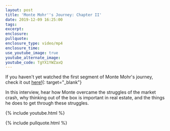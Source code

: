 ```yaml
---
layout: post
title: 'Monte Mohr''s Journey: Chapter II'
date: 2019-12-09 16:25:00
tags:
excerpt:
enclosure:
pullquote:
enclosure_type: video/mp4
enclosure_time:
use_youtube_image: true
youtube_alternate_image:
youtube_code: TgYX1YWZaxQ
---
```


If you haven't yet watched the first segment of Monte Mohr's journey, check it out [here\!](https://nashvillerealestatemastermind.com/agent-interview-monte-mohrs-journey.html){: target="_blank"}&nbsp;

In this interview, hear how Monte overcame the struggles of the market crash, why thinking out of the box is important in real estate, and the things he does to get through these struggles.

{% include youtube.html %}

{% include pullquote.html %}